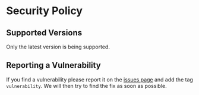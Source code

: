 # Security Policy

## Supported Versions

Only the latest version is being supported.

<!--
| Version | Supported          |
| ------- | ------------------ |
| 5.1.x   | :white_check_mark: |
| 5.0.x   | :x:                |
| 4.0.x   | :white_check_mark: |
| < 4.0   | :x:                |
-->

## Reporting a Vulnerability

If you find a vulnerability please report it on the [issues page](https://github.com/D3strukt0r/spigot-build/issues) and add the tag `vulnerability`. We will then try to find the fix as soon as possible.
